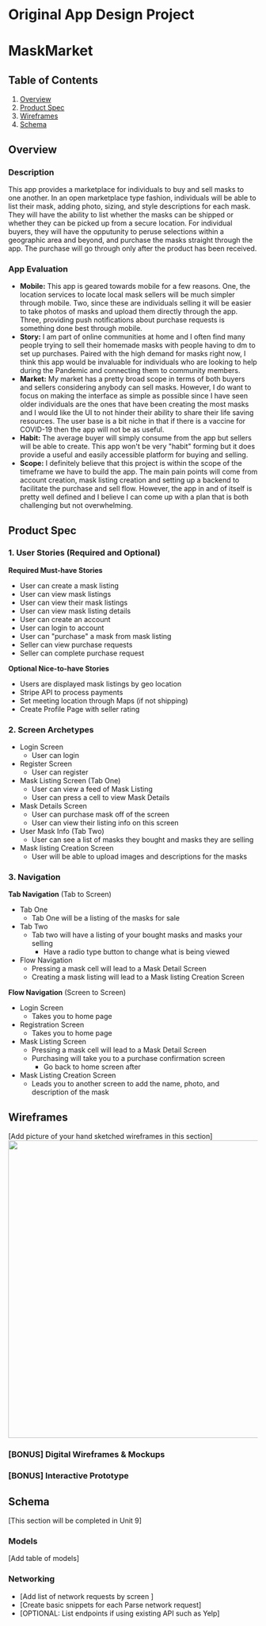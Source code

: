 Original App Design Project
===

# MaskMarket

## Table of Contents
1. [Overview](#Overview)
1. [Product Spec](#Product-Spec)
1. [Wireframes](#Wireframes)
2. [Schema](#Schema)

## Overview
### Description
This app provides a marketplace for individuals to buy and sell masks to one another. In an open marketplace type fashion, individuals will be able to list their mask, adding photo, sizing, and style descriptions for each mask. They will have the ability to list whether the masks can be shipped or whether they can be picked up from a secure location. For individual buyers, they will have the opputunity to peruse selections within a geographic area and beyond, and purchase the masks straight through the app. The purchase will go through only after the product has been received.

### App Evaluation
- **Mobile:** This app is geared towards mobile for a few reasons. One, the location services to locate local mask sellers will be much simpler through mobile. Two, since these are individuals selling it will be easier to take photos of masks and upload them directly through the app. Three, providing push notifications about purchase requests is something done best through mobile.
- **Story:** I am part of online communities at home and I often find many people trying to sell their homemade masks with people having to dm to set up purchases. Paired with the high demand for masks right now, I think this app would be invaluable for individuals who are looking to help during the Pandemic and connecting them to community members.  
- **Market:** My market has a pretty broad scope in terms of both buyers and sellers considering anybody can sell masks. However, I do want to focus on making the interface as simple as possible since I have seen older individuals are the ones that have been creating the most masks and I would like the UI to not hinder their ability to share their life saving resources. The user base is a bit niche in that if there is a vaccine for COVID-19 then the app will not be as useful. 
- **Habit:** The average buyer will simply consume from the app but sellers will be able to create. This app won't be very "habit" forming but it does provide a useful and easily accessible platform for buying and selling. 
- **Scope:** I definitely believe that this project is within the scope of the timeframe we have to build the app. The main pain points will come from account creation, mask listing creation and setting up a backend to facilitate the purchase and sell flow. However, the app in and of itself is pretty well defined and I believe I can come up with a plan that is both challenging but not overwhelming. 

## Product Spec

### 1. User Stories (Required and Optional)

**Required Must-have Stories**

* User can create a mask listing 
* User can view mask listings 
* User can view their mask listings
* User can view mask listing details
* User can create an account
* User can login to account
* User can "purchase" a mask from mask listing
* Seller can view purchase requests 
* Seller can complete purchase request

**Optional Nice-to-have Stories**
* Users are displayed mask listings by geo location
* Stripe API to process payments
* Set meeting location through Maps (if not shipping)
* Create Profile Page with seller rating

### 2. Screen Archetypes

* Login Screen
   * User can login 
* Register Screen
   * User can register
* Mask Listing Screen (Tab One) 
    * User can view a feed of Mask Listing 
    * User can press a cell to view Mask Details
* Mask Details Screen 
    * User can purchase mask off of the screen 
    * User can view their listing info on this screen
* User Mask Info (Tab Two) 
    * User can see a list of masks they bought and masks they are selling 
* Mask listing Creation Screen 
    * User will be able to upload images and descriptions for the masks

### 3. Navigation

**Tab Navigation** (Tab to Screen)

* Tab One
    * Tab One will be a listing of the masks for sale
* Tab Two 
    * Tab two will have a listing of your bought masks and masks your selling 
        * Have a radio type button to change what is being viewed 
* Flow Navigation 
    * Pressing a mask cell will lead to a Mask Detail Screen 
    * Creating a mask listing will lead to a Mask listing Creation Screen


**Flow Navigation** (Screen to Screen)
* Login Screen 
    * Takes you to home page
* Registration Screen 
    * Takes you to home page
* Mask Listing Screen
   * Pressing a mask cell will lead to a Mask Detail Screen 
   * Purchasing will take you to a purchase confirmation screen 
       * Go back to home screen after
* Mask Listing Creation Screen
   * Leads you to another screen to add the name, photo, and description of the mask

## Wireframes
[Add picture of your hand sketched wireframes in this section]
<img src="YOUR_WIREFRAME_IMAGE_URL" width=600>

### [BONUS] Digital Wireframes & Mockups

### [BONUS] Interactive Prototype

## Schema 
[This section will be completed in Unit 9]
### Models
[Add table of models]
### Networking
- [Add list of network requests by screen ]
- [Create basic snippets for each Parse network request]
- [OPTIONAL: List endpoints if using existing API such as Yelp]
